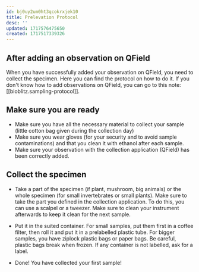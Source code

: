 ```yaml
---
id: bj0uy2um0ht3qcokrxjek10
title: Prelevation Protocol
desc: ''
updated: 1717576475650
created: 1717517339326
---
```

## After adding an observation on QField

When you have successfully added your observation on QField, you need to collect the specimen. Here you can find the protocol on how to do it. If you don't know how to add observations on QField, you can go to this note: [[bioblitz.sampling-protocol]].

## Make sure you are ready
- Make sure you have all the necessary material to collect your sample (little cotton bag given during the collection day)
- Make sure you wear gloves (for your security and to avoid sample contaminations) and that you clean it with ethanol after each sample.
- Make sure your observation with the collection application (QField) has been correctly added.

## Collect the specimen

- Take a part of the specimen (if plant, mushroom, big animals) or the whole specimen (for small invertebrates or small plants). Make sure to take the part you defined in the collection application. To do this, you can use a scalpel or a tweezer. Make sure to clean your instrument afterwards to keep it clean for the next sample.

- Put it in the suited container. For small samples, put them first in a coffee filter, then roll it and put it in a prelabelled plastic tube. For bigger samples, you have ziplock plastic bags or paper bags. Be careful, plastic bags break when frozen. If any container is not labelled, ask for a label.

- Done! You have collected your first sample!
